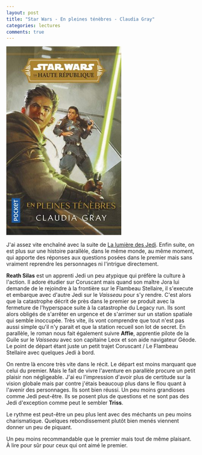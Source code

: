 ```yaml
---
layout: post
title: "Star Wars - En pleines ténèbres - Claudia Gray"
categories: lectures
comments: true
---
```


![folio](https://github.com/homeostasie/bouquins/raw/master/_pics/lv/star-wars/hr2-1.jpg)

J'ai assez vite enchaîné avec la suite de [La lumière des Jedi](https://homeostasie.github.io/bouquins/SW_Lumiere-des-Jedi/). Enfin suite, on est plus sur une histoire parallèle, dans le même monde, au même moment, qui apporte des réponses aux questions posées dans le premier mais sans vraiment reprendre les personnages ni l'intrigue directement.

**Reath Silas** est un apprenti Jedi un peu atypique qui préfère la culture à l'action. Il adore étudier sur Coruscant mais quand son maître Jora lui demande de le rejoindre à la frontière sur le Flambeau Stellaire, il s'execute et embarque avec d'autre Jedi sur le *Vaisseau* pour s'y rendre. C'est alors que la catastrophe décrit de près dans le premier se produit avec la fermeture de l'hyperspace suite à la catastrophe du Legacy run. Ils sont alors obligés de s'arrêter en urgence et de s'arrimer sur un station spatiale qui semble inoccupée. Très vite, ils vont comprendre que tout n'est pas aussi simple qu'il n'y parait et que la station recueil son lot de secret. En parallèle, le roman nous fait également suivre **Affie**, apprentie pilote de la Guile sur le *Vaisseau* avec son capitaine Leox et son aide navigateur Géode. Le point de départ étant juste un petit trajet Coruscant / Le Flambeau Stellaire avec quelques Jedi à bord. 

On rentre là encore très vite dans le récit. Le départ est moins marquant que celui du premier. Mais le fait de vivre l'aventure en parallèle procure un petit plaisir non négligeable. J'ai eu l'impression d'avoir plus de certitude sur la vision globale mais par contre j'étais beaucoup plus dans le flou quant à l'avenir des personnages. Ils sont bien réussi. Un peu moins grandioses comme Jedi peut-être. Ils se posent plus de questions et ne sont pas des Jedi d'exception comme peut le sembler **Triss**. 

Le rythme est peut-être un peu plus lent avec des méchants un peu moins charismatique. Quelques rebondissement plutôt bien menés viennent donner un peu de piquant. 

Un peu moins recommandable que le premier mais tout de même plaisant. À lire pour sûr pour ceux qui ont aimé le premier. 